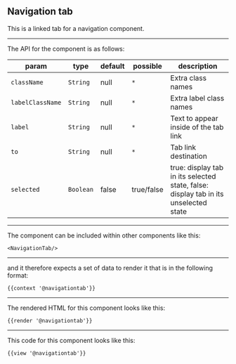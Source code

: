 ## Navigation tab

This is a linked tab for a navigation component.

-----
The API for the component is as follows:

| param             | type          | default       | possible      | description           |
|---                |---            |---            |---            |---                    |
| `className`       | `String`      | null          | `*`           | Extra class names |
| `labelClassName`  | `String`      | null          | `*`           | Extra label class names |
| `label`           | `String`      | null          | `*`           | Text to appear inside of the tab link |
| `to`              | `String`      | null          | `*`           | Tab link destination |
| `selected`        | `Boolean`     | false         | true/false    | true: display tab in its selected state, false: display tab in its unselected state |

-----
The component can be included within other components like this:

```
<NavigationTab/>
```

-----
and it therefore expects a set of data to render it that is in the following format:

```
{{context '@navigationtab'}}
```

-----
The rendered HTML for this component looks like this:

```
{{render '@navigationtab'}}
```

-----
This code for this component looks like this:

```
{{view '@navigationtab'}}
```
